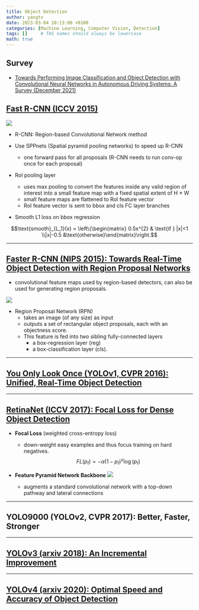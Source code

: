 ```yaml
---
title: Object Detection
author: yangtx
date: 2023-03-04 20:13:00 +0100
categories: [Machine Learning, Computer Vision, Detection]
tags: []     # TAG names should always be lowercase
math: true
---
```


## Survey
- [Towards Performing Image Classification and Object Detection with Convolutional Neural Networks in Autonomous Driving Systems: A Survey (December 2021)](https://ieeexplore.ieee.org/stamp/stamp.jsp?arnumber=9696317)

## [Fast R-CNN (ICCV 2015)](https://drive.google.com/file/d/18nDIQ_7Qk7PfVhkwqmZCNsl7Bw1P_umz/view?usp=sharing)

![](/assets/img/papers/fast-rcnn.PNG)

- R-CNN: Region-based Convolutional Network method
- Use SPPnets (Spatial pyramid pooling networks) to speed up R-CNN
  - one forward pass for all proposals (R-CNN needs to run conv-op once for each proposal)

- RoI pooling layer
  - uses max pooling to convert the features inside any valid region of interest into a small feature map with a fixed spatial extent of H × W
  - small feature maps are flattened to RoI feature vector
  - RoI feature vector is sent to bbox and cls FC layer branches

- Smooth L1 loss on bbox regression

$$\text{smooth}_{L_1}(x) = \left\{\begin{matrix} 0.5x^{2} & \text{if } |x|<1 \\|x|-0.5 &\text{otherwise}\end{matrix}\right.$$

---

## [Faster R-CNN (NIPS 2015): Towards Real-Time Object Detection with Region Proposal Networks](https://drive.google.com/file/d/1dXHOciAgu9CdqyZjQLOwJowRIqYWA2_h/view?usp=sharing)

- convolutional feature maps used by region-based detectors, can also be used for generating region proposals.

![](/assets/img/papers/images/faster-rcnn.PNG)

- Region Proposal Network (RPN) 
  - takes an image (of any size) as input
  - outputs a set of rectangular object proposals, each with an objectness score.
  - This feature is fed into two sibling fully-connected layers
    - a box-regression layer (reg)
    - a box-classification layer (cls).

---

## [You Only Look Once (YOLOv1, CVPR 2016): Unified, Real-Time Object Detection](https://arxiv.org/abs/1506.02640)

---

## [RetinaNet (ICCV 2017): Focal Loss for Dense Object Detection](https://drive.google.com/file/d/19kEO8wkKiBUzYEEHVTwDVBS3tcNGyNa2/view?usp=sharing)
- **Focal Loss** (weighted cross-entropy loss)
  - down-weight easy examples and thus focus training on hard negatives.
    $$ FL(p_t)=-\alpha(1-p_t)^{\gamma}\log(p_t) $$

- **Feature Pyramid Network Backbone**
    ![](/assets/img/papers/images/retinanet.png)
    - augments a standard convolutional network with a top-down pathway and lateral connections

---

## YOLO9000 (YOLOv2, CVPR 2017): Better, Faster, Stronger

---

## [YOLOv3 (arxiv 2018): An Incremental Improvement](https://arxiv.org/abs/1804.02767)

---

## [YOLOv4 (arxiv 2020): Optimal Speed and Accuracy of Object Detection](https://arxiv.org/abs/2004.10934)